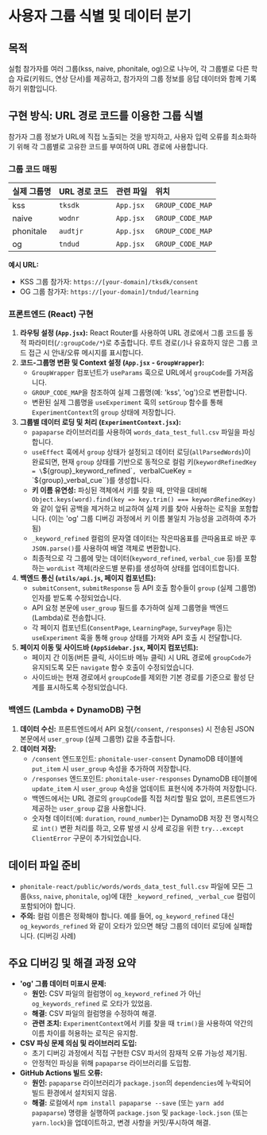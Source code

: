 # 사용자 그룹 식별 및 데이터 분기

## 목적

실험 참가자를 여러 그룹(kss, naive, phonitale, og)으로 나누어, 각 그룹별로 다른 학습 자료(키워드, 연상 단서)를 제공하고, 참가자의 그룹 정보를 응답 데이터와 함께 기록하기 위함입니다.

## 구현 방식: URL 경로 코드를 이용한 그룹 식별

참가자 그룹 정보가 URL에 직접 노출되는 것을 방지하고, 사용자 입력 오류를 최소화하기 위해 각 그룹별로 고유한 코드를 부여하여 URL 경로에 사용합니다.

### 그룹 코드 매핑

| 실제 그룹명 | URL 경로 코드 | 관련 파일 | 위치 |
| :---------- | :------------ | :-------- | :--- |
| kss         | `tksdk`       | `App.jsx` | `GROUP_CODE_MAP` |
| naive       | `wodnr`       | `App.jsx` | `GROUP_CODE_MAP` |
| phonitale   | `audtjr`      | `App.jsx` | `GROUP_CODE_MAP` |
| og          | `tndud`       | `App.jsx` | `GROUP_CODE_MAP` |

**예시 URL:**

*   KSS 그룹 참가자: `https://[your-domain]/tksdk/consent`
*   OG 그룹 참가자: `https://[your-domain]/tndud/learning`

### 프론트엔드 (React) 구현

1.  **라우팅 설정 (`App.jsx`):** React Router를 사용하여 URL 경로에서 그룹 코드를 동적 파라미터(`/:groupCode/*`)로 추출합니다. 루트 경로(`/`)나 유효하지 않은 그룹 코드 접근 시 안내/오류 메시지를 표시합니다.
2.  **코드-그룹명 변환 및 Context 설정 (`App.jsx` - `GroupWrapper`):**
    *   `GroupWrapper` 컴포넌트가 `useParams` 훅으로 URL에서 `groupCode`를 가져옵니다.
    *   `GROUP_CODE_MAP`을 참조하여 실제 그룹명(예: 'kss', 'og')으로 변환합니다.
    *   변환된 실제 그룹명을 `useExperiment` 훅의 `setGroup` 함수를 통해 `ExperimentContext`의 `group` 상태에 저장합니다.
3.  **그룹별 데이터 로딩 및 처리 (`ExperimentContext.jsx`):**
    *   `papaparse` 라이브러리를 사용하여 `words_data_test_full.csv` 파일을 파싱합니다.
    *   `useEffect` 훅에서 `group` 상태가 설정되고 데이터 로딩(`allParsedWords`)이 완료되면, 현재 `group` 상태를 기반으로 동적으로 컬럼 키(`keywordRefinedKey = \`\${group}_keyword_refined\``, `verbalCueKey = \`\${group}_verbal_cue\``)를 생성합니다.
    *   **키 이름 유연성:** 파싱된 객체에서 키를 찾을 때, 만약을 대비해 `Object.keys(word).find(key => key.trim() === keywordRefinedKey)` 와 같이 앞뒤 공백을 제거하고 비교하여 실제 키를 찾아 사용하는 로직을 포함합니다. (이는 'og' 그룹 디버깅 과정에서 키 이름 불일치 가능성을 고려하여 추가됨)
    *   `_keyword_refined` 컬럼의 문자열 데이터는 작은따옴표를 큰따옴표로 바꾼 후 `JSON.parse()`를 사용하여 배열 객체로 변환합니다.
    *   최종적으로 각 그룹에 맞는 데이터(`keyword_refined`, `verbal_cue` 등)를 포함하는 `wordList` 객체(라운드별 분류)를 생성하여 상태를 업데이트합니다.
4.  **백엔드 통신 (`utils/api.js`, 페이지 컴포넌트):**
    *   `submitConsent`, `submitResponse` 등 API 호출 함수들이 `group` (실제 그룹명) 인자를 받도록 수정되었습니다.
    *   API 요청 본문에 `user_group` 필드를 추가하여 실제 그룹명을 백엔드(Lambda)로 전송합니다.
    *   각 페이지 컴포넌트(`ConsentPage`, `LearningPage`, `SurveyPage` 등)는 `useExperiment` 훅을 통해 `group` 상태를 가져와 API 호출 시 전달합니다.
5.  **페이지 이동 및 사이드바 (`AppSidebar.jsx`, 페이지 컴포넌트):**
    *   페이지 간 이동(버튼 클릭, 사이드바 메뉴 클릭) 시 URL 경로에 `groupCode`가 유지되도록 모든 `navigate` 함수 호출이 수정되었습니다.
    *   사이드바는 현재 경로에서 `groupCode`를 제외한 기본 경로를 기준으로 활성 단계를 표시하도록 수정되었습니다.

### 백엔드 (Lambda + DynamoDB) 구현

1.  **데이터 수신:** 프론트엔드에서 API 요청(`/consent`, `/responses`) 시 전송된 JSON 본문에서 `user_group` (실제 그룹명) 값을 추출합니다.
2.  **데이터 저장:**
    *   `/consent` 엔드포인트: `phonitale-user-consent` DynamoDB 테이블에 `put_item` 시 `user_group` 속성을 추가하여 저장합니다.
    *   `/responses` 엔드포인트: `phonitale-user-responses` DynamoDB 테이블에 `update_item` 시 `user_group` 속성을 업데이트 표현식에 추가하여 저장합니다.
    *   백엔드에서는 URL 경로의 `groupCode`를 직접 처리할 필요 없이, 프론트엔드가 제공하는 `user_group` 값을 사용합니다.
    *   숫자형 데이터(예: `duration`, `round_number`)는 DynamoDB 저장 전 명시적으로 `int()` 변환 처리를 하고, 오류 발생 시 상세 로깅을 위한 `try...except ClientError` 구문이 추가되었습니다.

## 데이터 파일 준비

*   `phonitale-react/public/words/words_data_test_full.csv` 파일에 모든 그룹(`kss`, `naive`, `phonitale`, `og`)에 대한 `_keyword_refined`, `_verbal_cue` 컬럼이 포함되어야 합니다.
*   **주의:** 컬럼 이름은 정확해야 합니다. 예를 들어, `og_keyword_refined` 대신 `og_keywords_refined` 와 같이 오타가 있으면 해당 그룹의 데이터 로딩에 실패합니다. (디버깅 사례)

## 주요 디버깅 및 해결 과정 요약

*   **'og' 그룹 데이터 미표시 문제:**
    *   **원인:** CSV 파일의 컬럼명이 `og_keyword_refined` 가 아닌 `og_keywords_refined` 로 오타가 있었음.
    *   **해결:** CSV 파일의 컬럼명을 수정하여 해결.
    *   **관련 조치:** `ExperimentContext`에서 키를 찾을 때 `trim()`을 사용하여 약간의 이름 차이를 허용하는 로직은 유지함.
*   **CSV 파싱 문제 의심 및 라이브러리 도입:**
    *   초기 디버깅 과정에서 직접 구현한 CSV 파서의 잠재적 오류 가능성 제기됨.
    *   안정적인 파싱을 위해 `papaparse` 라이브러리를 도입함.
*   **GitHub Actions 빌드 오류:**
    *   **원인:** `papaparse` 라이브러리가 `package.json`의 `dependencies`에 누락되어 빌드 환경에서 설치되지 않음.
    *   **해결:** 로컬에서 `npm install papaparse --save` (또는 `yarn add papaparse`) 명령을 실행하여 `package.json` 및 `package-lock.json` (또는 `yarn.lock`)을 업데이트하고, 변경 사항을 커밋/푸시하여 해결.
